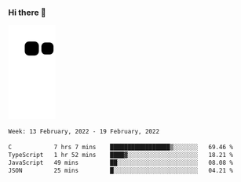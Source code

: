### Hi there 👋
![Alt text](https://raw.githubusercontent.com/romain22222/romain22222/output/github-contribution-grid-snake.svg)

<!--START_SECTION:waka-->
```text
Week: 13 February, 2022 - 19 February, 2022

C            7 hrs 7 mins    █████████████████▒░░░░░░░   69.46 % 
TypeScript   1 hr 52 mins    ████▓░░░░░░░░░░░░░░░░░░░░   18.21 % 
JavaScript   49 mins         ██░░░░░░░░░░░░░░░░░░░░░░░   08.08 % 
JSON         25 mins         █░░░░░░░░░░░░░░░░░░░░░░░░   04.21 % 
```
<!--END_SECTION:waka-->
<!--
**romain22222/romain22222** is a ✨ _special_ ✨ repository because its `README.md` (this file) appears on your GitHub profile.

Here are some ideas to get you started:

- 🔭 I’m currently working on ...
- 🌱 I’m currently learning ...
- 👯 I’m looking to collaborate on ...
- 🤔 I’m looking for help with ...
- 💬 Ask me about ...
- 📫 How to reach me: ...
- 😄 Pronouns: ...
- ⚡ Fun fact: ...
-->
